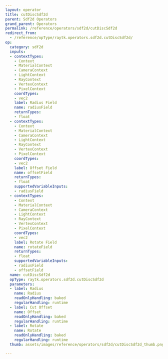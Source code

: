 ```yaml
---
layout: operator
title: cutDiscSdf2d
parent: Sdf2d Operators
grand_parent: Operators
permalink: /reference/operators/sdf2d/cutDiscSdf2d
redirect_from:
  - /reference/opType/raytk.operators.sdf2d.cutDiscSdf2d/
op:
  category: sdf2d
  inputs:
  - contextTypes:
    - Context
    - MaterialContext
    - CameraContext
    - LightContext
    - RayContext
    - VertexContext
    - PixelContext
    coordTypes:
    - vec2
    label: Radius Field
    name: radiusField
    returnTypes:
    - float
  - contextTypes:
    - Context
    - MaterialContext
    - CameraContext
    - LightContext
    - RayContext
    - VertexContext
    - PixelContext
    coordTypes:
    - vec2
    label: Offset Field
    name: offsetField
    returnTypes:
    - float
    supportedVariableInputs:
    - radiusField
  - contextTypes:
    - Context
    - MaterialContext
    - CameraContext
    - LightContext
    - RayContext
    - VertexContext
    - PixelContext
    coordTypes:
    - vec2
    label: Rotate Field
    name: rotateField
    returnTypes:
    - float
    supportedVariableInputs:
    - radiusField
    - offsetField
  name: cutDiscSdf2d
  opType: raytk.operators.sdf2d.cutDiscSdf2d
  parameters:
  - label: Radius
    name: Radius
    readOnlyHandling: baked
    regularHandling: runtime
  - label: Cut Offset
    name: Offset
    readOnlyHandling: baked
    regularHandling: runtime
  - label: Rotate
    name: Rotate
    readOnlyHandling: baked
    regularHandling: runtime
  thumb: assets/images/reference/operators/sdf2d/cutDiscSdf2d_thumb.png

---
```

